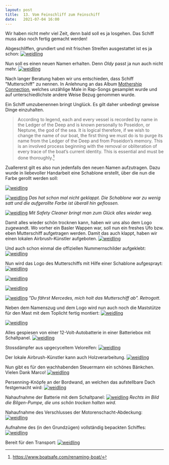 ```yaml
---
layout: post
title:  13. Vom Feinschliff zum Feinschiff
date:   2021-07-04 16:00
---
```


Wir haben nicht mehr viel Zeit, denn bald soll es ja losgehen. Das Schiff muss also noch fertig gemacht werden!

Abgeschliffen, grundiert und mit frischen Streifen ausgestattet ist es ja schon:
[![weidling](/img/feinschliff0.jpg)](/img/feinschliff0.jpg)

Nun soll es einen neuen Namen erhalten. Denn _Oldy_ passt ja nun auch nicht mehr.
[![weidling](/img/feinschliff21.jpg)](/img/feinschliff21.jpg)

Nach langer Beratung haben wir uns entschieden, dass Schiff "Mutterschiff" zu nennen. In Anlehnung an das Album [Mothership Connection](https://en.wikipedia.org/wiki/Mothership_Connection), welches unzählige Male in Rap-Songs gesamplet wurde und auf unterschiedlichste andere Weise Bezug genommen wurde.

Ein Schiff umzubenennen bringt Unglück. Es gilt daher unbedingt gewisse Dinge einzuhalten.

>According to legend, each and every vessel is recorded by name in the Ledger of the Deep and is known personally to Poseidon, or Neptune, the god of the sea. It is logical therefore, if we wish to change the name of our boat, the first thing we must do is to purge its name from the Ledger of the Deep and from Poseidon’s memory. This is an involved process beginning with the removal or obliteration of every trace of the boat’s current identity. This is essential and must be done thoroughly.[^1]

Zuallererst gilt es also nun jedenfalls den neuen Namen aufzutragen. Dazu wurde in liebevoller Handarbeit eine Schablone erstellt, über die nun die Farbe gerollt werden soll:

[![weidling](/img/feinschliff1.jpg)](/img/feinschliff1.jpg)

[![weidling](/img/feinschliff2.jpg)](/img/feinschliff2.jpg)
*Das hat schon mal nicht geklappt. Die Schablone war zu wenig satt und die aufgerollte Farbe ist überall hin geflossen.*

[![weidling](/img/feinschliff3.jpg)](/img/feinschliff3.jpg)
*Mit Safety Cleaner bringt man zum Glück alles wieder weg.*

Damit alles wieder schön trocknen kann, haben wir uns also dem Logo zugewandt. Wo vorher ein Basler Wappen war, soll nun ein freshes Ufo bzw. eben Mutterschiff aufgetragen werden. Damit das auch klappt, haben wir einen lokalen Airbrush-Künstler aufgeboten.
[![weidling](/img/feinschliff4.jpg)](/img/feinschliff4.jpg)

Und auch schon einmal die offiziellen Nummernschilder aufgeklebt:
[![weidling](/img/feinschliff5.jpg)](/img/feinschliff5.jpg)

Nun wird das Logo des Mutterschiffs mit Hilfe einer Schablone aufgesprayt:
[![weidling](/img/feinschliff6.jpg)](/img/feinschliff6.jpg)

[![weidling](/img/feinschliff10.jpg)](/img/feinschliff10.jpg)

[![weidling](/img/feinschliff11.jpg)](/img/feinschliff11.jpg)

[![weidling](/img/feinschliff12.jpg)](/img/feinschliff12.jpg)
*"Du fährst Mercedes, mich holt das Mutterschiff ab". Retrogott.*

Neben dem Namenszug und dem Logo wird nun auch noch die Maststütze für den Mast mit dem Toplicht fertig montiert:
[![weidling](/img/feinschliff7.jpg)](/img/feinschliff7.jpg)

[![weidling](/img/feinschliff8.jpg)](/img/feinschliff8.jpg)

Alles gespiesen von einer 12-Volt-Autobatterie in einer Batteriebox mit Schaltpanel.
[![weidling](/img/feinschliff9.jpg)](/img/feinschliff9.jpg)

Stossdämpfer aus upgecyceltem Veloreifen:
[![weidling](/img/feinschliff14.jpg)](/img/feinschliff14.jpg)

Der lokale Airbrush-Künstler kann auch Holzverarbeitung. 
[![weidling](/img/feinschliff15.jpg)](/img/feinschliff15.jpg)

Nun gibt es für den wachhabenden Steuermann ein schönes Bänkchen. Vielen Dank Marco!
[![weidling](/img/feinschliff16.jpg)](/img/feinschliff16.jpg)

Persenning-Knöpfe an der Bordwand, an welchen das aufstellbare Dach festgemacht wird:
[![weidling](/img/feinschliff17.jpg)](/img/feinschliff17.jpg)

Nahaufnahme der Batterie mit dem Schaltpanel:
[![weidling](/img/feinschliff18.jpg)](/img/feinschliff18.jpg)
*Rechts im Bild die Bilgen-Pumpe, die uns schön trocken halten wird.*

Nahaufnahme des Verschlusses der Motorenschacht-Abdeckung:
[![weidling](/img/feinschliff19.jpg)](/img/feinschliff19.jpg)

Aufnahme des (in den Grundzügen) vollständig bepackten Schiffes:
[![weidling](/img/feinschliff20.jpg)](/img/feinschliff20.jpg)

Bereit für den Transport:
[![weidling](/img/feinschliff23.jpg)](/img/feinschliff23.jpg)


[^1]: https://www.boatsafe.com/renaming-boat/
